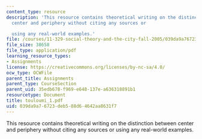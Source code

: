 ```yaml
---
content_type: resource
description: 'This resource contains theoretical writing on the distinction between
  center and periphery without citing any sources or

  using any real-world examples.'
file: /courses/11-329-social-theory-and-the-city-fall-2005/039da9a76723deb588d64642aa8631f7_touloumi_1.pdf
file_size: 38658
file_type: application/pdf
learning_resource_types:
- Assignments
license: https://creativecommons.org/licenses/by-nc-sa/4.0/
ocw_type: OCWFile
parent_title: Assignments
parent_type: CourseSection
parent_uid: 35edb678-f969-e648-137e-a636318891b1
resourcetype: Document
title: touloumi_1.pdf
uid: 039da9a7-6723-deb5-88d6-4642aa8631f7
---
```

This resource contains theoretical writing on the distinction between center and periphery without citing any sources or
using any real-world examples.